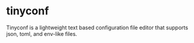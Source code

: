 # tinyconf
Tinyconf is a lightweight text based configuration file editor that supports json, toml, and env-like files.
